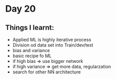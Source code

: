 # Day 20

## Things I learnt:
- Applied ML is highly iterative process
- Division od data set into Train/dev/test 
- bias and variance
- basic recipe fo ML
 - if high bias => use bigger network
 - if high variance => get more data, regularzation 
 - search for other NN architecture  